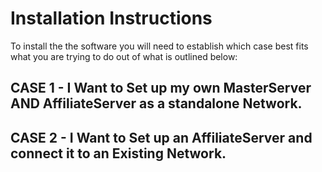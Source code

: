 # Installation Instructions

To install the the software you will need to establish which case best fits what you are trying to do out of what is outlined below:

## CASE 1 - I Want to Set up my own MasterServer AND AffiliateServer as a standalone Network.

## CASE 2 - I Want to Set up an AffiliateServer and connect it to an Existing Network.